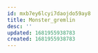 ```yaml
---
id: mxb7ey6lcyi7daojdo59ay8
title: Monster_gremlin
desc: ''
updated: 1681955938783
created: 1681955938783
---
```

